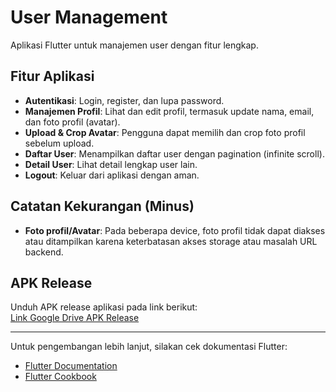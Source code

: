 # User Management

Aplikasi Flutter untuk manajemen user dengan fitur lengkap.

## Fitur Aplikasi

- **Autentikasi**: Login, register, dan lupa password.
- **Manajemen Profil**: Lihat dan edit profil, termasuk update nama, email, dan foto profil (avatar).
- **Upload & Crop Avatar**: Pengguna dapat memilih dan crop foto profil sebelum upload.
- **Daftar User**: Menampilkan daftar user dengan pagination (infinite scroll).
- **Detail User**: Lihat detail lengkap user lain.
- **Logout**: Keluar dari aplikasi dengan aman.

## Catatan Kekurangan (Minus)

- **Foto profil/Avatar**: Pada beberapa device, foto profil tidak dapat diakses atau ditampilkan karena keterbatasan akses storage atau masalah URL backend.

## APK Release

Unduh APK release aplikasi pada link berikut:  
[Link Google Drive APK Release](https://drive.google.com/drive/folders/1aDoAdIROmzSGtwQ2yo5_6x4AMvWH4XEb?usp=drive_link)

---

Untuk pengembangan lebih lanjut, silakan cek dokumentasi Flutter:  
- [Flutter Documentation](https://docs.flutter.dev/)
- [Flutter Cookbook](https://docs.flutter.dev/cookbook)